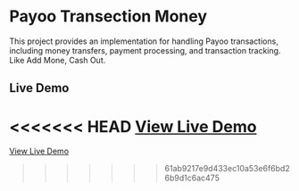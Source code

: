 # Payoo Transection Money 

This project provides an implementation for handling Payoo transactions, including money transfers, payment processing, and transaction tracking. Like Add Mone, Cash Out.


## Live Demo

<<<<<<< HEAD
[View Live Demo](https://darling-queijadas-dfc9fd.netlify.app/)
=======
[View Live Demo](https://lovely-gumption-2a94a2.netlify.app/)
>>>>>>> 61ab9217e9d433ec10a53e6f6bd26b9d1c6ac475
